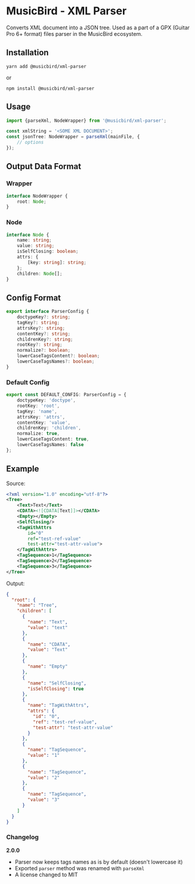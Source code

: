 # MusicBird - XML Parser

Converts XML document into a JSON tree.
Used as a part of a GPX (Guitar Pro 6+ format) files parser in the MusicBird ecosystem.

## Installation
```
yarn add @musicbird/xml-parser
``` 
or 
```
npm install @musicbird/xml-parser
```

## Usage

```ts
import {parseXml, NodeWrapper} from '@musicbird/xml-parser';

const xmlString = '<SOME XML DOCUMENT>';
const jsonTree: NodeWrapper = parseXml(mainFile, { 
    // options 
});
```

## Output Data Format
### Wrapper
```ts
interface NodeWrapper {
    root: Node;
}
```
### Node
```ts
interface Node {
    name: string;
    value: string;
    isSelfClosing: boolean;
    attrs: {
        [key: string]: string;
    };
    children: Node[];
}
```

## Config Format

```ts
export interface ParserConfig {
    doctypeKey?: string;
    tagKey?: string;
    attrsKey?: string;
    contentKey?: string;
    childrenKey?: string;
    rootKey?: string;
    normalize?: boolean;
    lowerCaseTagsContent?: boolean;
    lowerCaseTagsNames?: boolean;
}
```

### Default Config
```ts
export const DEFAULT_CONFIG: ParserConfig = {
    doctypeKey: 'doctype',
    rootKey: 'root',
    tagKey: 'name',
    attrsKey: 'attrs',
    contentKey: 'value',
    childrenKey: 'children',
    normalize: true,
    lowerCaseTagsContent: true,
    lowerCaseTagsNames: false
};

```

## Example
Source:
```xml
<?xml version="1.0" encoding="utf-8"?>
<Tree>
    <Text>Text</Text>
    <CDATA><![CDATA[Text]]></CDATA>
    <Empty></Empty>
    <SelfClosing/>
    <TagWithAttrs
        id="0"
        ref="test-ref-value"
        test-attr="test-attr-value">
    </TagWithAttrs>
    <TagSequence>1</TagSequence>
    <TagSequence>2</TagSequence>
    <TagSequence>3</TagSequence>
</Tree>
```
Output:
```json
{
  "root": {
    "name": "Tree",
    "children": [
      {
        "name": "Text",
        "value": "text"
      },
      {
        "name": "CDATA",
        "value": "Text"
      },
      {
        "name": "Empty"
      },
      {
        "name": "SelfClosing",
        "isSelfClosing": true
      },
      {
        "name": "TagWithAttrs",
        "attrs": {
          "id": "0",
          "ref": "test-ref-value",
          "test-attr": "test-attr-value"
        }
      },
      {
        "name": "TagSequence",
        "value": "1"
      },
      {
        "name": "TagSequence",
        "value": "2"
      },
      {
        "name": "TagSequence",
        "value": "3"
      }
    ]
  }
}
```

### Changelog
**2.0.0**
- Parser now keeps tags names as is by default (doesn't lowercase it)
- Exported ```parser``` method was renamed with ```parseXml```
- A license changed to MIT

